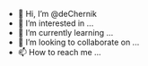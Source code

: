 - 👋 Hi, I’m @deChernik
- 👀 I’m interested in ...
- 🌱 I’m currently learning ...
- 💞️ I’m looking to collaborate on ...
- 📫 How to reach me ...

<!---
deChernik/deChernik is a ✨ special ✨ repository because its `README.md` (this file) appears on your GitHub profile.
You can click the Preview link to take a look at your changes.
--->

